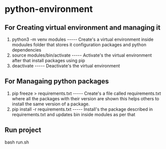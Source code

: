 # python-environment

## For Creating virtual environment and managing it

1. python3 -m venv modules ----- Create's a virtual environment inside moduules folder that stores it configuration packages and python dependencies
2. source modules/bin/activate ----- Activate's the virtual environment after that install packages using pip
3. deactivate ----- Deactivate's the virtual environment

## For Managaing python packages

1. pip freeze > requirements.txt ----- Create's a file called requirements.txt where all the packages with their version are shown this helps others to install the same version of a package.
2. pip install -r requirements.txt ----- Install's the package described in requirements.txt and updates bin inside modules as per that

## Run project

bash run.sh
